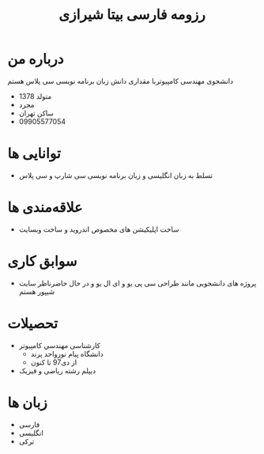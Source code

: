 ﻿---
layout: rtl
title: رزومه فارسی بیتا شیرازی
---

# درباره من

دانشجوی مهندسی کامپیوتربا مقداری دانش زبان برنامه نویسی سی پلاس هستم  

* متولد 1378
* مجرد
* ساکن تهران
* 09905577054

# توانایی ها
* 
  تسلط  به زبان انگلیسی و زبان برنامه نویسی سی شارپ و سی پلاس 

# علاقه‌مندی ها
* ساخت اپلیکیشن های مخصوص اندروید و ساخت وبسایت

# سوابق کاری
* پروژه های دانشجویی مانند طراحی سی پی یو و ای ال یو و در حال حاضرناظر سایت شیپور هستم


# تحصیلات
* کارشناسی مهندسي کامپیوتر
    * دانشگاه پيام نورواحد پرند
    * از دی97 تا كنون
* دیپلم رشته ریاضی و فیزیک    

# زبان ها
* فارسی
* انگلیسی 
* ترکی
